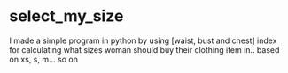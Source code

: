 # select_my_size

I made a simple program in python by using [waist, bust and chest] index for calculating what sizes woman should buy their clothing item in.. based on xs, s, m... so on

